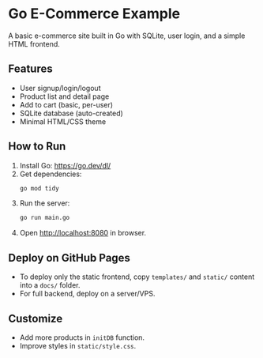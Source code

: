 # Go E-Commerce Example

A basic e-commerce site built in Go with SQLite, user login, and a simple HTML frontend.

## Features

- User signup/login/logout
- Product list and detail page
- Add to cart (basic, per-user)
- SQLite database (auto-created)
- Minimal HTML/CSS theme

## How to Run

1. Install Go: https://go.dev/dl/
2. Get dependencies:
   ```bash
   go mod tidy
   ```
3. Run the server:
   ```bash
   go run main.go
   ```
4. Open [http://localhost:8080](http://localhost:8080) in browser.

## Deploy on GitHub Pages

- To deploy only the static frontend, copy `templates/` and `static/` content into a `docs/` folder.
- For full backend, deploy on a server/VPS.

## Customize

- Add more products in `initDB` function.
- Improve styles in `static/style.css`.